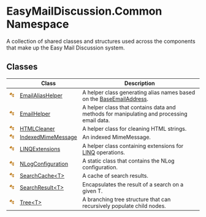 EasyMailDiscussion.Common Namespace
===================================
A collection of shared classes and structures used across the components that make up the Easy Mail Discussion system.


Classes
-------

|                 | Class                    | Description                                                                               |
| --------------- | ------------------------ | ----------------------------------------------------------------------------------------- |
| ![Public class] | [EmailAliasHelper][1]    | A helper class generating alias names based on the [BaseEmailAddress][2].                 |
| ![Public class] | [EmailHelper][3]         | A helper class that contains data and methods for manipulating and processing email data. |
| ![Public class] | [HTMLCleaner][4]         | A helper class for cleaning HTML strings.                                                 |
| ![Public class] | [IndexedMimeMessage][5]  | An indexed MimeMessage.                                                                   |
| ![Public class] | [LINQExtensions][6]      | A helper class containing extensions for [LINQ][7] operations.                            |
| ![Public class] | [NLogConfiguration][8]   | A static class that contains the NLog configuration.                                      |
| ![Public class] | [SearchCache&lt;T>][9]   | A cache of search results.                                                                |
| ![Public class] | [SearchResult&lt;T>][10] | Encapsulates the result of a search on a given T.                                         |
| ![Public class] | [Tree&lt;T>][11]         | A branching tree structure that can recursively populate child nodes.                     |

[1]: EmailAliasHelper/README.md
[2]: ../EasyMailDiscussion.Common.Database/DiscussionList/BaseEmailAddress.md
[3]: EmailHelper/README.md
[4]: HTMLCleaner/README.md
[5]: IndexedMimeMessage/README.md
[6]: LINQExtensions/README.md
[7]: https://docs.microsoft.com/en-us/dotnet/csharp/programming-guide/concepts/linq/
[8]: NLogConfiguration/README.md
[9]: SearchCache_1/README.md
[10]: SearchResult_1/README.md
[11]: Tree_1/README.md
[Public class]: ../icons/pubclass.svg "Public class"